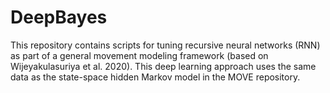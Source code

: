 # DeepBayes
This repository contains scripts for tuning recursive neural networks (RNN) as part of a general movement modeling framework (based on Wijeyakulasuriya et al. 2020). This deep learning approach uses the same data as the state-space hidden Markov model in the MOVE repository.
